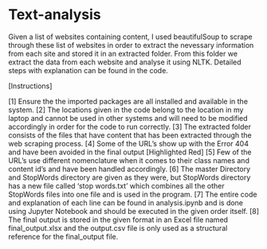 # Text-analysis
Given a list of websites containing content, I used beautifulSoup to scrape through these list of websites in order to extract the nevessary information from 
each site and stored it in an extracted folder. From this folder we extract the data from each website and analyse it using NLTK. Detailed steps with explanation can be 
found in the code.

[Instructions]

[1] Ensure the the imported packages are all installed and available in the system.
[2] The locations given in the code belong to the location in my laptop and cannot be used in other systems and will need to be modified accordingly in order  for the code to run correctly.
[3] The extracted folder consists of the files that have content that has been extracted through the web scraping process. 
[4] Some of the URL’s show up with the Error 404 and have been avoided in the final output [Highlighted Red]
[5] Few of the URL’s use different nomenclature when it comes to their class names and content id’s and have been handled accordingly.
[6] The master Directory and StopWords directory are given as they were, but StopWords directory has a new file called ‘stop words.txt’ which combines all the other StopWords files into one file and is used in the program.
[7] The entire code and explanation of each line can be found in analysis.ipynb and is done using Jupyter Notebook and should be executed in the given order itself.
[8] The final output is stored in the given format in an Excel file named final_output.xlsx and the output.csv file is only used as a structural reference for the final_output file.
